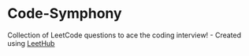 # Code-Symphony
Collection of LeetCode questions to ace the coding interview! - Created using [LeetHub](https://github.com/minjungsung/leethub)
